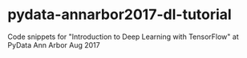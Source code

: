 # pydata-annarbor2017-dl-tutorial
Code snippets for "Introduction to Deep Learning with TensorFlow" at PyData Ann Arbor Aug 2017
